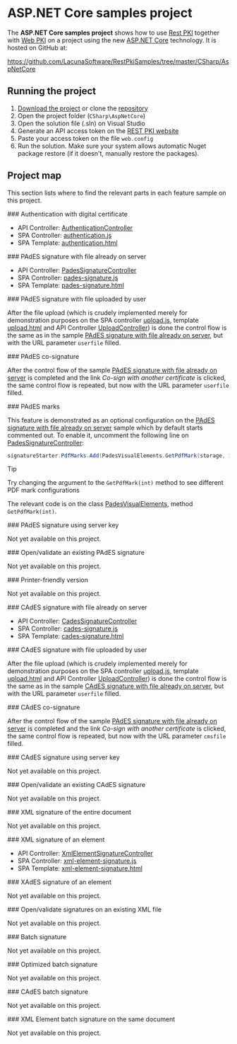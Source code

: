 ﻿# ASP.NET Core samples project

The **ASP.NET Core samples project** shows how to use [Rest PKI](../index.md) together with [Web PKI](../../web-pki/index.md)
on a project using the new [ASP.NET Core](https://docs.microsoft.com/en-us/aspnet/core/) technology. It is hosted on GitHub at:

https://github.com/LacunaSoftware/RestPkiSamples/tree/master/CSharp/AspNetCore

## Running the project

1. [Download the project](https://github.com/LacunaSoftware/RestPkiSamples/archive/master.zip) or clone the [repository](https://github.com/LacunaSoftware/RestPkiSamples.git)
1. Open the project folder (`CSharp\AspNetCore`)
1. Open the solution file (.sln) on Visual Studio
1. Generate an API access token on the [REST PKI website](https://pki.rest/)
1. Paste your access token on the file `web.config`
1. Run the solution. Make sure your system allows automatic Nuget package restore (if it doesn't, manually restore the packages).

## Project map

This section lists where to find the relevant parts in each feature sample on this project.

<a name="auth" />
### Authentication with digital certificate

* API Controller: [AuthenticationController](https://github.com/LacunaSoftware/RestPkiSamples/blob/master/CSharp/AspNetCore/CoreWebApp/Controllers/AuthenticationController.cs)
* SPA Controller: [authentication.js](https://github.com/LacunaSoftware/RestPkiSamples/blob/master/CSharp/AspNetCore/CoreWebApp/wwwroot/controllers/authentication.js)
* SPA Template: [authentication.html](https://github.com/LacunaSoftware/RestPkiSamples/blob/master/CSharp/AspNetCore/CoreWebApp/wwwroot/views/authentication.html)

<a name="pades" />
### PAdES signature with file already on server

* API Controller: [PadesSignatureController](https://github.com/LacunaSoftware/RestPkiSamples/blob/master/CSharp/AspNetCore/CoreWebApp/Controllers/PadesSignatureController.cs)
* SPA Controller: [pades-signature.js](https://github.com/LacunaSoftware/RestPkiSamples/blob/master/CSharp/AspNetCore/CoreWebApp/wwwroot/controllers/pades-signature.js)
* SPA Template: [pades-signature.html](https://github.com/LacunaSoftware/RestPkiSamples/blob/master/CSharp/AspNetCore/CoreWebApp/wwwroot/views/pades-signature.html)

<a name="pades-upload" />
### PAdES signature with file uploaded by user

After the file upload (which is crudely implemented merely for demonstration purposes on the SPA controller
[upload.js](https://github.com/LacunaSoftware/RestPkiSamples/blob/master/CSharp/AspNetCore/CoreWebApp/wwwroot/controllers/upload.js),
template [upload.html](https://github.com/LacunaSoftware/RestPkiSamples/blob/master/CSharp/AspNetCore/CoreWebApp/wwwroot/views/upload.html)
and API Controller [UploadController](https://github.com/LacunaSoftware/RestPkiSamples/blob/master/CSharp/AspNetCore/CoreWebApp/Controllers/UploadController.cs))
is done the control flow is the same as in the sample [PAdES signature with file already on server](#pades), but with the URL parameter `userfile` filled.

<a name="pades-cosign" />
### PAdES co-signature

After the control flow of the sample [PAdES signature with file already on server](#pades) is completed and the link *Co-sign with another certificate* is clicked, the
same control flow is repeated, but now with the URL parameter `userfile` filled.

<a name="pdf-marks" />
### PAdES marks

This feature is demonstrated as an optional configuration on the [PAdES signature with file already on server](#pades)
sample which by default starts commented out. To enable it, uncomment the following line on
[PadesSignatureController](https://github.com/LacunaSoftware/RestPkiSamples/blob/master/CSharp/AspNetCore/CoreWebApp/Controllers/PadesSignatureController.cs):

```cs
signatureStarter.PdfMarks.Add(PadesVisualElements.GetPdfMark(storage, 1));
```

> [!TIP]
> Try changing the argument to the `GetPdfMark(int)` method to see different PDF mark configurations

The relevant code is on the class [PadesVisualElements](https://github.com/LacunaSoftware/RestPkiSamples/blob/master/CSharp/AspNetCore/CoreWebApp/Classes/PadesVisualElements.cs), method `GetPdfMark(int)`.

<a name="pades-server" />
### PAdES signature using server key

Not yet available on this project.

<a name="open-pades" />
### Open/validate an existing PAdES signature

Not yet available on this project.

<a name="print" />
### Printer-friendly version

Not yet available on this project.

<a name="cades" />
### CAdES signature with file already on server

* API Controller: [CadesSignatureController](https://github.com/LacunaSoftware/RestPkiSamples/blob/master/CSharp/AspNetCore/CoreWebApp/Controllers/CadesSignatureController.cs)
* SPA Controller: [cades-signature.js](https://github.com/LacunaSoftware/RestPkiSamples/blob/master/CSharp/AspNetCore/CoreWebApp/wwwroot/controllers/cades-signature.js)
* SPA Template: [cades-signature.html](https://github.com/LacunaSoftware/RestPkiSamples/blob/master/CSharp/AspNetCore/CoreWebApp/wwwroot/views/cades-signature.html)

<a name="cades-upload" />
### CAdES signature with file uploaded by user

After the file upload (which is crudely implemented merely for demonstration purposes on the SPA controller
[upload.js](https://github.com/LacunaSoftware/RestPkiSamples/blob/master/CSharp/AspNetCore/CoreWebApp/wwwroot/controllers/upload.js),
template [upload.html](https://github.com/LacunaSoftware/RestPkiSamples/blob/master/CSharp/AspNetCore/CoreWebApp/wwwroot/views/upload.html)
and API Controller [UploadController](https://github.com/LacunaSoftware/RestPkiSamples/blob/master/CSharp/AspNetCore/CoreWebApp/Controllers/UploadController.cs))
is done the control flow is the same as in the sample [CAdES signature with file already on server](#cades), but with the URL parameter `userfile` filled.

<a name="cades-cosign" />
### CAdES co-signature

After the control flow of the sample [PAdES signature with file already on server](#pades) is completed and the link *Co-sign with another certificate* is clicked, the
same control flow is repeated, but now with the URL parameter `cmsfile` filled.

<a name="cades-server" />
### CAdES signature using server key

Not yet available on this project.

<a name="open-cades" />
### Open/validate an existing CAdES signature

Not yet available on this project.

<a name="xml-full" />
### XML signature of the entire document

Not yet available on this project.

<a name="xml-element" />
### XML signature of an element

* API Controller: [XmlElementSignatureController](https://github.com/LacunaSoftware/RestPkiSamples/blob/master/CSharp/AspNetCore/CoreWebApp/Controllers/XmlElementSignatureController.cs)
* SPA Controller: [xml-element-signature.js](https://github.com/LacunaSoftware/RestPkiSamples/blob/master/CSharp/AspNetCore/CoreWebApp/wwwroot/controllers/xml-element-signature.js)
* SPA Template: [xml-element-signature.html](https://github.com/LacunaSoftware/RestPkiSamples/blob/master/CSharp/AspNetCore/CoreWebApp/wwwroot/views/xml-element-signature.html)

<a name="xades-element" />
### XAdES signature of an element

Not yet available on this project.

<a name="open-xml" />
### Open/validate signatures on an existing XML file

Not yet available on this project.

<a name="batch" />
### Batch signature

Not yet available on this project.

<a name="batch-optimized" />
### Optimized batch signature

Not yet available on this project.

<a name="batch-cades" />
### CAdES batch signature

Not yet available on this project.

<a name="batch-xml-element" />
### XML Element batch signature on the same document

Not yet available on this project.
